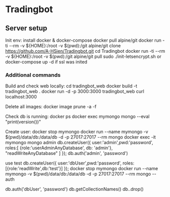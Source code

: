 # Tradingbot


## Server setup


Init env:
install docker & docker-compose
docker pull alpine/git
docker run -ti --rm -v ${HOME}:/root -v $(pwd):/git alpine/git clone https://github.com/A-HSien/Tradingbot.git
cd Tradingbot
docker run -ti --rm -v ${HOME}:/root -v $(pwd):/git alpine/git pull
sudo ./init-letsencrypt.sh
or docker-compose up -d if ssl was inited


### Additional commands

Build and check web locally:
cd tradingbot_web
docker build -t tradingbot_web .
docker run -d -p 3000:3000 tradingbot_web
curl localhost:3000

Delete all images:
docker image prune -a -f


Check db is running:
docker ps
docker exec mymongo mongo --eval "print(version())"

Create user:
docker stop mymongo
docker run --name mymongo -v $(pwd)/data/db:/data/db -d -p 27017:27017 --rm mongo
docker exec -it mymongo mongo admin
db.createUser({ 
    user:'admin',pwd:'password',
    roles:[
        {role:'userAdminAnyDatabase', db: 'admin'},
        "readWriteAnyDatabase"
    ]
});
db.auth('admin', 'password')

use test
db.createUser({
    user:'dbUser',pwd:'password',
    roles:[{role:'readWrite',db:'test'}]
});
docker stop mymongo
docker run --name mymongo -v $(pwd)/data/db:/data/db -d -p 27017:27017 --rm mongo --auth


db.auth('dbUser', 'password')
db.getCollectionNames()
db.<collection>.drop()